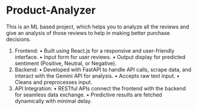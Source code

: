 # Product-Analyzer
This is an ML based project, which helps you to analyze all the reviews and give an analysis of those reviews to help in making better purchase decisions. 

1.  Frontend:
	•	Built using React.js for a responsive and user-friendly interface.
	•	Input form for user reviews.
	•	Output display for predicted sentiment (Positive, Neutral, or Negative).
2.  Backend:
	•	Developed with FastAPI to handle API calls, scrape data, and interact with the Gemini API for analysis.
	•	Accepts raw text input.
	•	Cleans and preprocesses input.
3.  API Integration:
	•	RESTful APIs connect the frontend with the backend for seamless data exchange.
	•	Predictive results are fetched dynamically with minimal delay.
